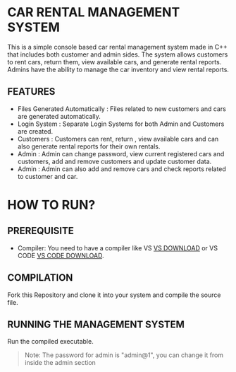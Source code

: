 # CAR RENTAL MANAGEMENT SYSTEM

This is a simple console based car rental management system made in C++ that includes both customer and admin sides. The system allows customers to rent cars, return them, view available cars, and generate rental reports. Admins have the ability to manage the car inventory and view rental reports.

## FEATURES

- Files Generated Automatically : Files related to new customers and cars are generated automatically.
- Login System : Separate Login Systems for both Admin and Customers are created.
- Customers : Customers can rent, return , view available cars and can also generate rental reports for their own rentals.
- Admin : Admin can change password, view current registered cars and customers, add and remove customers and update customer data.
- Admin : Admin can also add and remove cars and check reports related to customer and car.

# HOW TO RUN?

## PREREQUISITE
- Compiler: You need to have a compiler like VS [VS DOWNLOAD](https://visualstudio.microsoft.com/downloads/) or VS CODE [VS CODE DOWNLOAD](https://code.visualstudio.com/download).

## COMPILATION
Fork this Repository and clone it into your system and compile the source file. 

## RUNNING THE MANAGEMENT SYSTEM
Run the compiled executable.
>Note: The password for admin is "admin@1", you can change it from inside the admin section